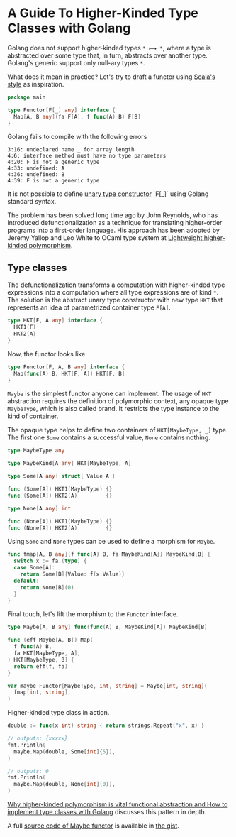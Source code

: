 # A Guide To Higher-Kinded Type Classes with Golang

Golang does not support higher-kinded types `* ⟼ *`, where a type is abstracted over some type that, in turn, abstracts over another type. Golang's generic support only null-ary types `*`.

What does it mean in practice? Let's try to draft a functor using [Scala's style](https://typelevel.org/cats/typeclasses/functor.html) as inspiration.

```go
package main

type Functor[F[_] any] interface {
  Map[A, B any](fa F[A], f func(A) B) F[B]
}
```

Golang fails to compile with the following errors

```
3:16: undeclared name _ for array length
4:6: interface method must have no type parameters
4:20: F is not a generic type
4:33: undefined: A
4:36: undefined: B
4:39: F is not a generic type
```

It is not possible to define [unary type constructor](https://en.wikipedia.org/wiki/Kind_(type_theory)) `F[_]` using Golang standard syntax.

The problem has been solved long time ago by John Reynolds, who has introduced defunctionalization as a technique for translating higher-order programs into a first-order language. His approach has been adopted by Jeremy Yallop and Leo White to OCaml type system at [Lightweight higher-kinded polymorphism](https://www.cl.cam.ac.uk/~jdy22/papers/lightweight-higher-kinded-polymorphism.pdf).

## Type classes

The defunctionalization transforms a computation with higher-kinded type expressions into a computation where all type expressions are of kind `*`. The solution is the abstract unary type constructor with new type `HKT` that represents an idea of parametrized container type `F[A]`.

```go
type HKT[F, A any] interface {
  HKT1(F)
  HKT2(A)
}
```

Now, the functor looks like

```go
type Functor[F, A, B any] interface {
  Map(func(A) B, HKT[F, A]) HKT[F, B]
}
```

`Maybe` is the simplest functor anyone can implement. The usage of `HKT` abstraction requires the definition of polymorphic context, any opaque type `MaybeType`, which is also called brand. It restricts the type instance to the kind of container. 

The opaque type helps to define two containers of `HKT[MaybeType, _]` type. The first one `Some` contains a successful value, `None` contains nothing.

```go
type MaybeType any

type MaybeKind[A any] HKT[MaybeType, A]

type Some[A any] struct{ Value A }

func (Some[A]) HKT1(MaybeType) {}
func (Some[A]) HKT2(A)         {}

type None[A any] int

func (None[A]) HKT1(MaybeType) {}
func (None[A]) HKT2(A)         {}
```

Using `Some` and `None` types can be used to define a morphism for `Maybe`. 

```go
func fmap[A, B any](f func(A) B, fa MaybeKind[A]) MaybeKind[B] {
  switch x := fa.(type) {
  case Some[A]:
    return Some[B]{Value: f(x.Value)}
  default:
    return None[B](0)
  }
}
```

Final touch, let's lift the morphism to the `Functor` interface. 

```go
type Maybe[A, B any] func(func(A) B, MaybeKind[A]) MaybeKind[B]

func (eff Maybe[A, B]) Map(
  f func(A) B,
  fa HKT[MaybeType, A],
) HKT[MaybeType, B] {
  return eff(f, fa)
}

var maybe Functor[MaybeType, int, string] = Maybe[int, string](
  fmap[int, string],
)
```

Higher-kinded type class in action.

```go
double := func(x int) string { return strings.Repeat("x", x) }

// outputs: {xxxxx}
fmt.Println(
  maybe.Map(double, Some[int]{5}),
)

// outputs: 0
fmt.Println(
  maybe.Map(double, None[int](0)),
)
```

[Why higher-kinded polymorphism is vital functional abstraction and How to implement type classes with Golang](./higher-kinded-polymorphism.md) discusses this pattern in depth.

A full [source code of Maybe functor](https://gist.github.com/fogfish/6df9d9e0b09c88efed27f05c0c84cf18) is available in [the gist](https://gist.github.com/fogfish/6df9d9e0b09c88efed27f05c0c84cf18).
